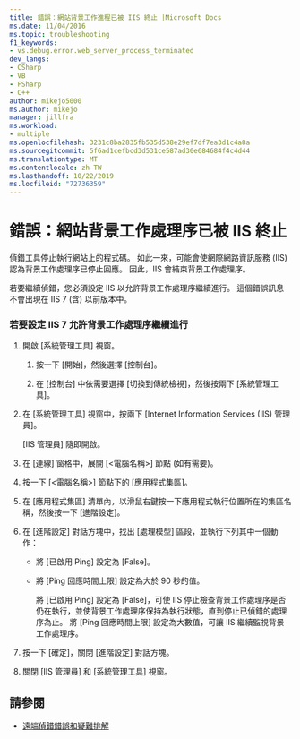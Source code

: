 ```yaml
---
title: 錯誤：網站背景工作進程已被 IIS 終止 |Microsoft Docs
ms.date: 11/04/2016
ms.topic: troubleshooting
f1_keywords:
- vs.debug.error.web_server_process_terminated
dev_langs:
- CSharp
- VB
- FSharp
- C++
author: mikejo5000
ms.author: mikejo
manager: jillfra
ms.workload:
- multiple
ms.openlocfilehash: 3231c8ba2835fb535d538e29ef7df7ea3d1c4a8a
ms.sourcegitcommit: 5f6ad1cefbcd3d531ce587ad30e684684f4c4d44
ms.translationtype: MT
ms.contentlocale: zh-TW
ms.lasthandoff: 10/22/2019
ms.locfileid: "72736359"
---
```

# <a name="error-web-site-worker-process-has-been-terminated-by-iis"></a>錯誤：網站背景工作處理序已被 IIS 終止
偵錯工具停止執行網站上的程式碼。 如此一來，可能會使網際網路資訊服務 (IIS) 認為背景工作處理序已停止回應。 因此，IIS 會結束背景工作處理序。

 若要繼續偵錯，您必須設定 IIS 以允許背景工作處理序繼續進行。 這個錯誤訊息不會出現在 IIS 7 (含) 以前版本中。

### <a name="to-configure-iis-7-to-allow-the-worker-process-to-continue"></a>若要設定 IIS 7 允許背景工作處理序繼續進行

1. 開啟 [系統管理工具] 視窗。

   1. 按一下 [開始]，然後選擇 [控制台]。

   2. 在 [控制台] 中依需要選擇 [切換到傳統檢視]，然後按兩下 [系統管理工具]。

2. 在 [系統管理工具] 視窗中，按兩下 [Internet Information Services (IIS) 管理員]。

    [IIS 管理員] 隨即開啟。

3. 在 [連線] 窗格中，展開 [\<電腦名稱>] 節點 (如有需要)。

4. 按一下 [\<電腦名稱>] 節點下的 [應用程式集區]。

5. 在 [應用程式集區] 清單內，以滑鼠右鍵按一下應用程式執行位置所在的集區名稱，然後按一下 [進階設定]。

6. 在 [進階設定] 對話方塊中，找出 [處理模型] 區段，並執行下列其中一個動作：

   - 將 [已啟用 Ping] 設定為 [False]。

   - 將 [Ping 回應時間上限] 設定為大於 90 秒的值。

     將 [已啟用 Ping] 設定為 [False]，可使 IIS 停止檢查背景工作處理序是否仍在執行，並使背景工作處理序保持為執行狀態，直到停止已偵錯的處理序為止。 將 [Ping 回應時間上限] 設定為大數值，可讓 IIS 繼續監視背景工作處理序。

7. 按一下 [確定]，關閉 [進階設定] 對話方塊。

8. 關閉 [IIS 管理員] 和 [系統管理工具] 視窗。

## <a name="see-also"></a>請參閱
- [遠端偵錯錯誤和疑難排解](../debugger/remote-debugging-errors-and-troubleshooting.md)